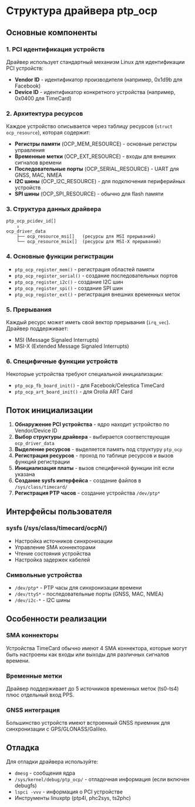 # Структура драйвера ptp_ocp

## Основные компоненты

### 1. PCI идентификация устройств

Драйвер использует стандартный механизм Linux для идентификации PCI устройств:

- **Vendor ID** - идентификатор производителя (например, 0x1d9b для Facebook)
- **Device ID** - идентификатор конкретного устройства (например, 0x0400 для TimeCard)

### 2. Архитектура ресурсов

Каждое устройство описывается через таблицу ресурсов (`struct ocp_resource`), которая содержит:

- **Регистры памяти** (OCP_MEM_RESOURCE) - основные регистры управления
- **Временные метки** (OCP_EXT_RESOURCE) - входы для внешних сигналов времени
- **Последовательные порты** (OCP_SERIAL_RESOURCE) - UART для GNSS, MAC, NMEA
- **I2C шины** (OCP_I2C_RESOURCE) - для подключения периферийных устройств
- **SPI шины** (OCP_SPI_RESOURCE) - обычно для flash памяти

### 3. Структура данных драйвера

```
ptp_ocp_pcidev_id[]
    ↓
ocp_driver_data
    ├── ocp_resource_msi[]   (ресурсы для MSI прерываний)
    └── ocp_resource_msix[]  (ресурсы для MSI-X прерываний)
```

### 4. Основные функции регистрации

- `ptp_ocp_register_mem()` - регистрация областей памяти
- `ptp_ocp_register_serial()` - создание последовательных портов
- `ptp_ocp_register_i2c()` - создание I2C шин
- `ptp_ocp_register_spi()` - создание SPI шин
- `ptp_ocp_register_ext()` - регистрация внешних временных меток

### 5. Прерывания

Каждый ресурс может иметь свой вектор прерывания (`irq_vec`). Драйвер поддерживает:
- MSI (Message Signaled Interrupts)
- MSI-X (Extended Message Signaled Interrupts)

### 6. Специфичные функции устройств

Некоторые устройства требуют специальной инициализации:
- `ptp_ocp_fb_board_init()` - для Facebook/Celestica TimeCard
- `ptp_ocp_art_board_init()` - для Orolia ART Card

## Поток инициализации

1. **Обнаружение PCI устройства** - ядро находит устройство по Vendor/Device ID
2. **Выбор структуры драйвера** - выбирается соответствующая `ocp_driver_data`
3. **Выделение ресурсов** - выделяется память под структуру `ptp_ocp`
4. **Регистрация ресурсов** - проход по таблице ресурсов и вызов функций регистрации
5. **Инициализация платы** - вызов специфичной функции init если указана
6. **Создание sysfs интерфейса** - создание файлов в `/sys/class/timecard/`
7. **Регистрация PTP часов** - создание устройства `/dev/ptp*`

## Интерфейсы пользователя

### sysfs (/sys/class/timecard/ocpN/)
- Настройка источников синхронизации
- Управление SMA коннекторами
- Чтение состояния устройства
- Настройка задержек кабелей

### Символьные устройства
- `/dev/ptp*` - PTP часы для синхронизации времени
- `/dev/ttyS*` - последовательные порты (GNSS, MAC, NMEA)
- `/dev/i2c-*` - I2C шины

## Особенности реализации

### SMA коннекторы
Устройства TimeCard обычно имеют 4 SMA коннектора, которые могут быть настроены как входы или выходы для различных сигналов времени.

### Временные метки
Драйвер поддерживает до 5 источников временных меток (ts0-ts4) плюс отдельный вход PPS.

### GNSS интеграция
Большинство устройств имеют встроенный GNSS приемник для синхронизации с GPS/GLONASS/Galileo.

## Отладка

Для отладки драйвера используйте:
- `dmesg` - сообщения ядра
- `/sys/kernel/debug/ptp_ocp/` - отладочная информация (если включен debugfs)
- `lspci -vvv` - информация о PCI устройстве
- Инструменты linuxptp (ptp4l, phc2sys, ts2phc)